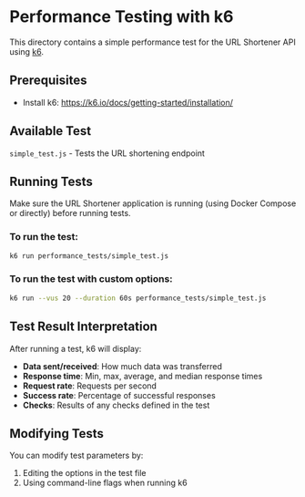 # Performance Testing with k6

This directory contains a simple performance test for the URL Shortener API using [k6](https://k6.io/).

## Prerequisites

- Install k6: https://k6.io/docs/getting-started/installation/

## Available Test

`simple_test.js` - Tests the URL shortening endpoint

## Running Tests

Make sure the URL Shortener application is running (using Docker Compose or directly) before running tests.

### To run the test:

```bash
k6 run performance_tests/simple_test.js
```

### To run the test with custom options:

```bash
k6 run --vus 20 --duration 60s performance_tests/simple_test.js
```

## Test Result Interpretation

After running a test, k6 will display:

- **Data sent/received**: How much data was transferred
- **Response time**: Min, max, average, and median response times
- **Request rate**: Requests per second 
- **Success rate**: Percentage of successful responses
- **Checks**: Results of any checks defined in the test

## Modifying Tests

You can modify test parameters by:

1. Editing the options in the test file
2. Using command-line flags when running k6 